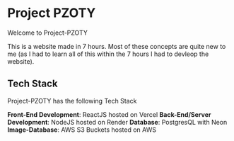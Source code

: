 # Project PZOTY

Welcome to Project-PZOTY

This is a website made in 7 hours. Most of these concepts are quite new to me (as I had to learn all of this within the 7 hours I had to devleop the website).

## Tech Stack

Project-PZOTY has the following Tech Stack

**Front-End Development**: ReactJS hosted on Vercel
**Back-End/Server Development**: NodeJS hosted on Render
**Database**: PostgresQL with Neon
**Image-Database**: AWS S3 Buckets hosted on AWS


